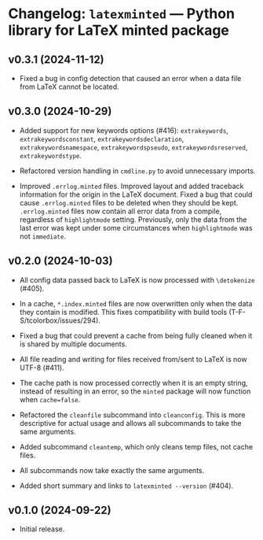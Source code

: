 # Changelog: `latexminted` — Python library for LaTeX minted package



## v0.3.1 (2024-11-12)

*  Fixed a bug in config detection that caused an error when a data file from
   LaTeX cannot be located.



## v0.3.0 (2024-10-29)

*  Added support for new keywords options (#416):  `extrakeywords`,
   `extrakeywordsconstant`, `extrakeywordsdeclaration`,
   `extrakeywordsnamespace`, `extrakeywordspseudo`, `extrakeywordsreserved`,
   `extrakeywordstype`.

*  Refactored version handling in `cmdline.py` to avoid unnecessary imports.

*  Improved `.errlog.minted` files.  Improved layout and added traceback
   information for the origin in the LaTeX document.  Fixed a bug that could
   cause `.errlog.minted` files to be deleted when they should be kept.
   `.errlog.minted` files now contain all error data from a compile,
   regardless of `highlightmode` setting.  Previously, only the data from the
   last error was kept under some circumstances when `highlightmode` was not
   `immediate`.



## v0.2.0 (2024-10-03)

*  All config data passed back to LaTeX is now processed with `\detokenize`
   (#405).

*  In a cache, `*.index.minted` files are now overwritten only when the data
   they contain is modified.  This fixes compatibility with build tools
   (T-F-S/tcolorbox/issues/294).

*  Fixed a bug that could prevent a cache from being fully cleaned when it is
   shared by multiple documents.

*  All file reading and writing for files received from/sent to LaTeX is now
   UTF-8 (#411).

*  The cache path is now processed correctly when it is an empty string,
   instead of resulting in an error, so the `minted` package will now function
   when `cache=false`.

*  Refactored the `cleanfile` subcommand into `cleanconfig`.  This is more
   descriptive for actual usage and allows all subcommands to take the same
   arguments.

*  Added subcommand `cleantemp`, which only cleans temp files, not cache
   files.

*  All subcommands now take exactly the same arguments.

*  Added short summary and links to `latexminted --version` (#404).



## v0.1.0 (2024-09-22)

*  Initial release.

